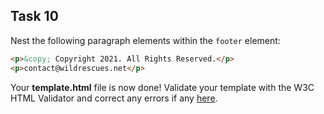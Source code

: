 ## Task 10
Nest the following paragraph elements within the `footer` element:
```html
<p>&copy; Copyright 2021. All Rights Reserved.</p>
<p>contact@wildrescues.net</p> 
```

Your **template.html** file is now done! Validate your template with the W3C HTML Validator and correct any errors if any [here](https://validator.w3.org/#validate_by_input).